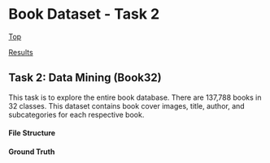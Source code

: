 # Book Dataset - Task 2

[Top](../README.md)

[Results](../docs/results.md)

## Task 2: Data Mining (Book32)

This task is to explore the entire book database. There are 137,788 books in 32 classes. This dataset contains book cover images, title, author, and subcategories for each respective book.

#### File Structure

#### Ground Truth